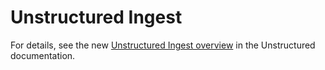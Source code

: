 # Unstructured Ingest  

For details, see the new [Unstructured Ingest overview](https://docs.unstructured.io/ingestion/overview) in the Unstructured documentation.
